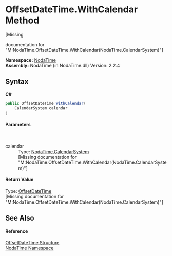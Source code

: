 # OffsetDateTime.WithCalendar Method 
 

\[Missing <summary> documentation for "M:NodaTime.OffsetDateTime.WithCalendar(NodaTime.CalendarSystem)"\]

**Namespace:**&nbsp;<a href="N_NodaTime">NodaTime</a><br />**Assembly:**&nbsp;NodaTime (in NodaTime.dll) Version: 2.2.4

## Syntax

**C#**<br />
``` C#
public OffsetDateTime WithCalendar(
	CalendarSystem calendar
)
```


#### Parameters
&nbsp;<dl><dt>calendar</dt><dd>Type: <a href="T_NodaTime_CalendarSystem">NodaTime.CalendarSystem</a><br />\[Missing <param name="calendar"/> documentation for "M:NodaTime.OffsetDateTime.WithCalendar(NodaTime.CalendarSystem)"\]</dd></dl>

#### Return Value
Type: <a href="T_NodaTime_OffsetDateTime">OffsetDateTime</a><br />\[Missing <returns> documentation for "M:NodaTime.OffsetDateTime.WithCalendar(NodaTime.CalendarSystem)"\]

## See Also


#### Reference
<a href="T_NodaTime_OffsetDateTime">OffsetDateTime Structure</a><br /><a href="N_NodaTime">NodaTime Namespace</a><br />